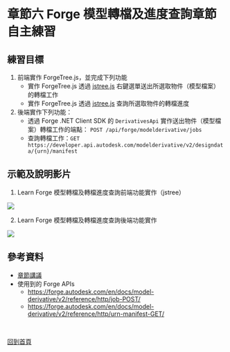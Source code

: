 # 章節六 Forge 模型轉檔及進度查詢章節自主練習

## 練習目標

1. 前端實作 ForgeTree.js，並完成下列功能
   - 實作 ForgeTree.js 透過  [jstree.js](https://www.jstree.com/) 右鍵選單送出所選取物件（模型檔案）的轉檔工作
   - 實作 ForgeTree.js 透過  [jstree.js](https://www.jstree.com/) 查詢所選取物件的轉檔進度
2. 後端實作下列功能：
   - 透過 Forge .NET Client SDK 的 `DerivativesApi` 實作送出物件（模型檔案）轉檔工作的端點： `POST /api/forge/modelderivative/jobs`
   - 查詢轉檔工作：`GET https://developer.api.autodesk.com/modelderivative/v2/designdata/{urn}/manifest`

## 示範及說明影片

1. Learn Forge 模型轉檔及轉檔進度查詢前端功能實作（jstree）<br/>

[![](http://img.youtube.com/vi/_E9f-ZO6CJs/0.jpg)](http://www.youtube.com/watch?v=_E9f-ZO6CJs "6.1-Frontend Model Translation and Progess Check")

2. Learn Forge 模型轉檔及轉檔進度查詢後端功能實作<br/>

[![](http://img.youtube.com/vi/uf3esry6b-k/0.jpg)](http://www.youtube.com/watch?v=uf3esry6b-k "6.2-Backend Model Translation and Progess Check")

## 參考資料

 - [章節講議](README.md)
 - 使用到的 Forge APIs
    - https://forge.autodesk.com/en/docs/model-derivative/v2/reference/http/job-POST/
    - https://forge.autodesk.com/en/docs/model-derivative/v2/reference/http/urn-manifest-GET/

<br/>

[回到首頁](../README.md)